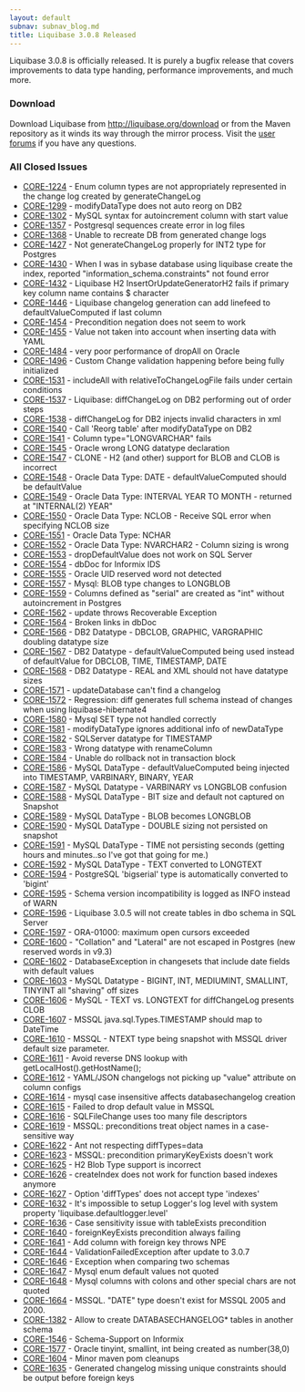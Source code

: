 ```yaml
---
layout: default
subnav: subnav_blog.md
title: Liquibase 3.0.8 Released
---
```



Liquibase 3.0.8 is officially released. It is purely a bugfix release that covers improvements to data type handing, performance improvements, and much more.


### Download


Download Liquibase from <a href="http://liquibase.org/download">http://liquibase.org/download</a> or from the Maven repository as it winds its way through the mirror process. Visit the <a href="http://liquibase.org/community">user forums</a> if you have any questions.


### All Closed Issues


- <a href="https://liquibase.jira.com/browse/CORE-1224">CORE-1224</a> - Enum column types are not appropriately represented in the change log created by generateChangeLog
- <a href="https://liquibase.jira.com/browse/CORE-1299">CORE-1299</a> - modifyDataType does not auto reorg on DB2
- <a href="https://liquibase.jira.com/browse/CORE-1302">CORE-1302</a> - MySQL syntax for autoincrement column with start value
- <a href="https://liquibase.jira.com/browse/CORE-1357">CORE-1357</a> - Postgresql sequences create error in log files
- <a href="https://liquibase.jira.com/browse/CORE-1368">CORE-1368</a> - Unable to recreate DB from generated change logs
- <a href="https://liquibase.jira.com/browse/CORE-1427">CORE-1427</a> - Not generateChangeLog properly for INT2 type for Postgres
- <a href="https://liquibase.jira.com/browse/CORE-1430">CORE-1430</a> - When I was in sybase database using liquibase create the index, reported "information_schema.constraints" not found error
- <a href="https://liquibase.jira.com/browse/CORE-1432">CORE-1432</a> - Liquibase H2 InsertOrUpdateGeneratorH2 fails if primary key column name contains $ character
- <a href="https://liquibase.jira.com/browse/CORE-1446">CORE-1446</a> - Liquibase changelog generation can add linefeed to defaultValueComputed if last column
- <a href="https://liquibase.jira.com/browse/CORE-1454">CORE-1454</a> - Precondition negation does not seem to work
- <a href="https://liquibase.jira.com/browse/CORE-1455">CORE-1455</a> - Value not taken into account when inserting data with YAML
- <a href="https://liquibase.jira.com/browse/CORE-1484">CORE-1484</a> - very poor performance of dropAll on Oracle
- <a href="https://liquibase.jira.com/browse/CORE-1496">CORE-1496</a> - Custom Change validation happening before being fully initialized
- <a href="https://liquibase.jira.com/browse/CORE-1531">CORE-1531</a> - includeAll with relativeToChangeLogFile fails under certain conditions
- <a href="https://liquibase.jira.com/browse/CORE-1537">CORE-1537</a> - Liquibase: diffChangeLog on DB2 performing out of order steps
- <a href="https://liquibase.jira.com/browse/CORE-1538">CORE-1538</a> - diffChangeLog for DB2 injects invalid characters in xml
- <a href="https://liquibase.jira.com/browse/CORE-1540">CORE-1540</a> - Call 'Reorg table' after modifyDataType on DB2
- <a href="https://liquibase.jira.com/browse/CORE-1541">CORE-1541</a> - Column type="LONGVARCHAR" fails
- <a href="https://liquibase.jira.com/browse/CORE-1545">CORE-1545</a> - Oracle wrong LONG datatype declaration
- <a href="https://liquibase.jira.com/browse/CORE-1547">CORE-1547</a> - CLONE - H2 (and other) support for BLOB and CLOB is incorrect
- <a href="https://liquibase.jira.com/browse/CORE-1548">CORE-1548</a> - Oracle Data Type: DATE - defaultValueComputed should be defaultValue
- <a href="https://liquibase.jira.com/browse/CORE-1549">CORE-1549</a> - Oracle Data Type: INTERVAL YEAR TO MONTH - returned at "INTERNAL(2) YEAR"
- <a href="https://liquibase.jira.com/browse/CORE-1550">CORE-1550</a> - Oracle Data Type: NCLOB - Receive SQL error when specifying NCLOB size
- <a href="https://liquibase.jira.com/browse/CORE-1551">CORE-1551</a> - Oracle Data Type: NCHAR
- <a href="https://liquibase.jira.com/browse/CORE-1552">CORE-1552</a> - Oracle Data Type: NVARCHAR2 - Column sizing is wrong
- <a href="https://liquibase.jira.com/browse/CORE-1553">CORE-1553</a> - dropDefaultValue does not work on SQL Server
- <a href="https://liquibase.jira.com/browse/CORE-1554">CORE-1554</a> - dbDoc for Informix IDS
- <a href="https://liquibase.jira.com/browse/CORE-1555">CORE-1555</a> - Oracle UID reserved word not detected
- <a href="https://liquibase.jira.com/browse/CORE-1557">CORE-1557</a> - Mysql: BLOB type changes to LONGBLOB
- <a href="https://liquibase.jira.com/browse/CORE-1559">CORE-1559</a> - Columns defined as "serial" are created as "int" without autoincrement in Postgres
- <a href="https://liquibase.jira.com/browse/CORE-1562">CORE-1562</a> - update throws Recoverable Exception
- <a href="https://liquibase.jira.com/browse/CORE-1564">CORE-1564</a> - Broken links in dbDoc
- <a href="https://liquibase.jira.com/browse/CORE-1566">CORE-1566</a> - DB2 Datatype - DBCLOB, GRAPHIC, VARGRAPHIC doubling datatype size
- <a href="https://liquibase.jira.com/browse/CORE-1567">CORE-1567</a> - DB2 Datatype - defaultValueComputed being used instead of defaultValue for DBCLOB, TIME, TIMESTAMP, DATE
- <a href="https://liquibase.jira.com/browse/CORE-1568">CORE-1568</a> - DB2 Datatype - REAL and XML should not have datatype sizes
- <a href="https://liquibase.jira.com/browse/CORE-1571">CORE-1571</a> - updateDatabase can't find a changelog
- <a href="https://liquibase.jira.com/browse/CORE-1572">CORE-1572</a> - Regression: diff generates full schema instead of changes when using liquibase-hibernate4
- <a href="https://liquibase.jira.com/browse/CORE-1580">CORE-1580</a> - Mysql SET type not handled correctly
- <a href="https://liquibase.jira.com/browse/CORE-1581">CORE-1581</a> - modifyDataType ignores additional info of newDataType
- <a href="https://liquibase.jira.com/browse/CORE-1582">CORE-1582</a> - SQLServer datatype for TIMESTAMP
- <a href="https://liquibase.jira.com/browse/CORE-1583">CORE-1583</a> - Wrong datatype with renameColumn
- <a href="https://liquibase.jira.com/browse/CORE-1584">CORE-1584</a> - Unable do rollback not in transaction block
- <a href="https://liquibase.jira.com/browse/CORE-1586">CORE-1586</a> - MySQL DataType - defaultValueComputed being injected into TIMESTAMP, VARBINARY, BINARY, YEAR
- <a href="https://liquibase.jira.com/browse/CORE-1587">CORE-1587</a> - MySQL Datatype - VARBINARY vs LONGBLOB confusion
- <a href="https://liquibase.jira.com/browse/CORE-1588">CORE-1588</a> - MySQL DataType - BIT size and default not captured on Snapshot
- <a href="https://liquibase.jira.com/browse/CORE-1589">CORE-1589</a> - MySQL DataType - BLOB becomes LONGBLOB
- <a href="https://liquibase.jira.com/browse/CORE-1590">CORE-1590</a> - MySQL DataType - DOUBLE sizing not persisted on snapshot
- <a href="https://liquibase.jira.com/browse/CORE-1591">CORE-1591</a> - MySQL DataType - TIME not persisting seconds (getting hours and minutes..so I've got that going for me.)
- <a href="https://liquibase.jira.com/browse/CORE-1592">CORE-1592</a> - MySQL DataType - TEXT converted to LONGTEXT
- <a href="https://liquibase.jira.com/browse/CORE-1594">CORE-1594</a> - PostgreSQL 'bigserial' type is automatically converted to 'bigint'
- <a href="https://liquibase.jira.com/browse/CORE-1595">CORE-1595</a> - Schema version incompatibility is logged as INFO instead of WARN
- <a href="https://liquibase.jira.com/browse/CORE-1596">CORE-1596</a> - Liquibase 3.0.5 will not create tables in dbo schema in SQL Server
- <a href="https://liquibase.jira.com/browse/CORE-1597">CORE-1597</a> - ORA-01000: maximum open cursors exceeded
- <a href="https://liquibase.jira.com/browse/CORE-1600">CORE-1600</a> - "Collation" and "Lateral" are not escaped in Postgres (new reserved words in v9.3)
- <a href="https://liquibase.jira.com/browse/CORE-1602">CORE-1602</a> - DatabaseException in changesets that include date fields with default values
- <a href="https://liquibase.jira.com/browse/CORE-1603">CORE-1603</a> - MySQL Datatype - BIGINT, INT, MEDIUMINT, SMALLINT, TINYINT all "shaving" off sizes
- <a href="https://liquibase.jira.com/browse/CORE-1606">CORE-1606</a> - MySQL - TEXT vs. LONGTEXT for diffChangeLog presents CLOB
- <a href="https://liquibase.jira.com/browse/CORE-1607">CORE-1607</a> - MSSQL java.sql.Types.TIMESTAMP should map to DateTime
- <a href="https://liquibase.jira.com/browse/CORE-1610">CORE-1610</a> - MSSQL - NTEXT type being snapshot with MSSQL driver default size parameter.
- <a href="https://liquibase.jira.com/browse/CORE-1611">CORE-1611</a> - Avoid reverse DNS lookup with getLocalHost().getHostName();
- <a href="https://liquibase.jira.com/browse/CORE-1612">CORE-1612</a> - YAML/JSON changelogs not picking up "value" attribute on column configs
- <a href="https://liquibase.jira.com/browse/CORE-1614">CORE-1614</a> - mysql case insensitive affects databasechangelog creation
- <a href="https://liquibase.jira.com/browse/CORE-1615">CORE-1615</a> - Failed to drop default value in MSSQL
- <a href="https://liquibase.jira.com/browse/CORE-1616">CORE-1616</a> - SQLFileChange uses too many file descriptors
- <a href="https://liquibase.jira.com/browse/CORE-1619">CORE-1619</a> - MSSQL: preconditions treat object names in a case-sensitive way
- <a href="https://liquibase.jira.com/browse/CORE-1622">CORE-1622</a> - Ant not respecting diffTypes=data
- <a href="https://liquibase.jira.com/browse/CORE-1623">CORE-1623</a> - MSSQL: precondition primaryKeyExists doesn't work
- <a href="https://liquibase.jira.com/browse/CORE-1625">CORE-1625</a> - H2 Blob Type support is incorrect
- <a href="https://liquibase.jira.com/browse/CORE-1626">CORE-1626</a> - createIndex does not work for function based indexes anymore
- <a href="https://liquibase.jira.com/browse/CORE-1627">CORE-1627</a> - Option 'diffTypes' does not accept type 'indexes'
- <a href="https://liquibase.jira.com/browse/CORE-1632">CORE-1632</a> - It's impossible to setup Logger's log level with system property 'liquibase.defaultlogger.level'
- <a href="https://liquibase.jira.com/browse/CORE-1636">CORE-1636</a> - Case sensitivity issue with tableExists precondition
- <a href="https://liquibase.jira.com/browse/CORE-1640">CORE-1640</a> - foreignKeyExists precondition always failing
- <a href="https://liquibase.jira.com/browse/CORE-1641">CORE-1641</a> - Add column with foreign key throws NPE
- <a href="https://liquibase.jira.com/browse/CORE-1644">CORE-1644</a> - ValidationFailedException after update to 3.0.7
- <a href="https://liquibase.jira.com/browse/CORE-1646">CORE-1646</a> - Exception when comparing two schemas
- <a href="https://liquibase.jira.com/browse/CORE-1647">CORE-1647</a> - Mysql enum default values not quoted
- <a href="https://liquibase.jira.com/browse/CORE-1648">CORE-1648</a> - Mysql columns with colons and other special chars are not quoted
- <a href="https://liquibase.jira.com/browse/CORE-1664">CORE-1664</a> - MSSQL. "DATE" type doesn't exist for MSSQL 2005 and 2000.
- <a href="https://liquibase.jira.com/browse/CORE-1382">CORE-1382</a> - Allow to create DATABASECHANGELOG* tables in another schema
- <a href="https://liquibase.jira.com/browse/CORE-1546">CORE-1546</a> - Schema-Support on Informix
- <a href="https://liquibase.jira.com/browse/CORE-1577">CORE-1577</a> - Oracle tinyint, smallint, int being created as number(38,0)
- <a href="https://liquibase.jira.com/browse/CORE-1604">CORE-1604</a> - Minor maven pom cleanups
- <a href="https://liquibase.jira.com/browse/CORE-1635">CORE-1635</a> - Generated changelog missing unique constraints should be output before foreign keys




